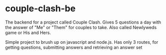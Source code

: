 # couple-clash-be
The backend for a project called Couple Clash. Gives 5 questions a day with the answer of "Me" or "Them" for couples to take. Also called Newlyweds game or His and Hers. 

Simple project to brush up on javascript and node.js. Has only 3 routes, for getting questions, submitting answers and retrieving an answer set
